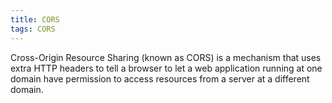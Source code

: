 ```yaml
---
title: CORS
tags: CORS
---
```


Cross-Origin Resource Sharing (known as CORS) is a mechanism that uses extra HTTP headers to tell a browser to let a web application running at one domain have permission to access resources from a server at a different domain.
